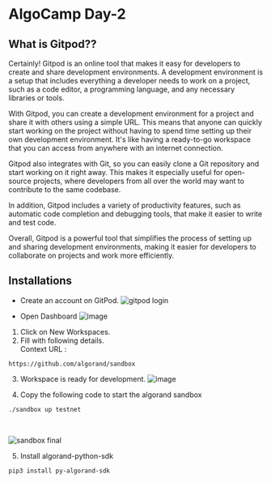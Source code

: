 # AlgoCamp Day-2
## What is Gitpod??
<p>Certainly! Gitpod is an online tool that makes it easy for developers to create and share development environments. A development environment is a setup that includes everything a developer needs to work on a project, such as a code editor, a programming language, and any necessary libraries or tools.

With Gitpod, you can create a development environment for a project and share it with others using a simple URL. This means that anyone can quickly start working on the project without having to spend time setting up their own development environment. It's like having a ready-to-go workspace that you can access from anywhere with an internet connection.

Gitpod also integrates with Git, so you can easily clone a Git repository and start working on it right away. This makes it especially useful for open-source projects, where developers from all over the world may want to contribute to the same codebase.

In addition, Gitpod includes a variety of productivity features, such as automatic code completion and debugging tools, that make it easier to write and test code.

Overall, Gitpod is a powerful tool that simplifies the process of setting up and sharing development environments, making it easier for developers to collaborate on projects and work more efficiently.
</p>

## Installations
* Create an account on GitPod.
![gitpod login](https://user-images.githubusercontent.com/90385824/225826402-71ab7351-5435-4e5a-9575-a000fd9268c0.png)

* Open Dashboard
![image](https://user-images.githubusercontent.com/90385824/225826705-5aa1ac3c-4448-46d4-b224-3125fec77b2d.png)
1. Click on New Workspaces.
2. Fill with following details.<br>
Context URL :
```
https://github.com/algorand/sandbox
```
3. Workspace is ready for development.
![image](https://user-images.githubusercontent.com/90385824/225828440-0a0fffa6-53a3-433e-bd43-39a67da73585.png)

4. Copy the following code to start the algorand sandbox
```
./sandbox up testnet
```
<br>

![sandbox final](https://user-images.githubusercontent.com/90385824/225876822-6437d59f-150d-4c84-8c20-ce7394df0b90.png)

5. Install algorand-python-sdk
```
pip3 install py-algorand-sdk
```

